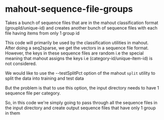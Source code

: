 mahout-sequence-file-groups
===========================

Takes a bunch of sequence files that are in the mahout classification format (groupId/unique-id) and creates another bunch of sequence files with each file having items from only 1 group id

This code will primarily be used by the classification utilities in mahout. After doing a seq2sparse, we get the vectors in a sequence file format.
However, the keys in these sequence files are random i.e the special meaning that mahout assigns the keys i.e (category-id/unique-item-id) is not considered.

We would like to use the --testSplitPct option of the mahout `split` utility to split the data into training and test data

But the problem is that to use this option, the input directory needs to have 1 sequence file per category.


So, in this code we're simply going to pass through all the sequence files in the input directory and create output sequence files that have only 1 group in them

